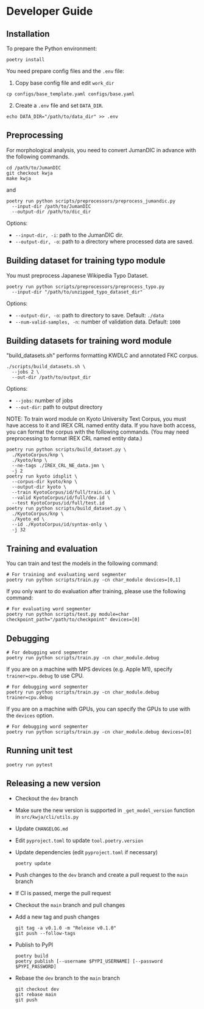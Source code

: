 # Developer Guide

## Installation

To prepare the Python environment:

```shell
poetry install
```

You need prepare config files and the `.env` file:

1. Copy base config file and edit `work_dir`

```shell
cp configs/base_template.yaml configs/base.yaml
```

2. Create a `.env` file and set `DATA_DIR`.

```shell
echo DATA_DIR="/path/to/data_dir" >> .env
```

## Preprocessing

For morphological analysis, you need to convert JumanDIC in advance with the following commands.

```shell
cd /path/to/JumanDIC
git checkout kwja
make kwja
```

and

```shell
poetry run python scripts/preprocessors/preprocess_jumandic.py
  --input-dir /path/to/JumanDIC
  --output-dir /path/to/dic_dir
```

Options:

- `--input-dir, -i`: path to the JumanDIC dir.
- `--output-dir, -o`: path to a directory where processed data are saved.

## Building dataset for training typo module

You must preprocess Japanese Wikipedia Typo Dataset.

```shell
poetry run python scripts/preprocessors/preprocess_typo.py
  --input-dir "/path/to/unzipped_typo_dataset_dir"
```

Options:

- `--output-dir, -o`: path to directory to save. Default: `./data`
- `--num-valid-samples, -n`: number of validation data. Default: `1000`

## Building datasets for training word module

"build_datasets.sh" performs formatting KWDLC and annotated FKC corpus.

```shell
./scripts/build_datasets.sh \
  --jobs 2 \
  --out-dir /path/to/output_dir
```

Options:

- `--jobs`: number of jobs
- `--out-dir`: path to output directory

NOTE:
To train word module on Kyoto University Text Corpus, you must have access to it and IREX CRL named entity data.
If you have both access, you can format the corpus with the following commands.
(You may need preprocessing to format IREX CRL named entity data.)

```shell
poetry run python scripts/build_dataset.py \
  ./KyotoCorpus/knp \
  ./kyoto/knp \
  --ne-tags ./IREX_CRL_NE_data.jmn \
  -j 2
poetry run kyoto idsplit \
  --corpus-dir kyoto/knp \
  --output-dir kyoto \
  --train KyotoCorpus/id/full/train.id \
  --valid KyotoCorpus/id/full/dev.id \
  --test KyotoCorpus/id/full/test.id
poetry run python scripts/build_dataset.py \
  ./KyotoCorpus/knp \
  ./kyoto_ed \
  --id ./KyotoCorpus/id/syntax-only \
  -j 32
```

## Training and evaluation

You can train and test the models in the following command:

```shell
# For training and evaluating word segmenter
poetry run python scripts/train.py -cn char_module devices=[0,1]
```

If you only want to do evaluation after training, please use the following command:

```shell
# For evaluating word segmenter
poetry run python scripts/test.py module=char checkpoint_path="/path/to/checkpoint" devices=[0]
```

## Debugging


```shell
# For debugging word segmenter
poetry run python scripts/train.py -cn char_module.debug
```

If you are on a machine with MPS devices (e.g. Apple M1), specify `trainer=cpu.debug` to use CPU.

```shell
# For debugging word segmenter
poetry run python scripts/train.py -cn char_module.debug trainer=cpu.debug
```

If you are on a machine with GPUs, you can specify the GPUs to use with the `devices` option.

```shell
# For debugging word segmenter
poetry run python scripts/train.py -cn char_module.debug devices=[0]
```

## Running unit test

```shell
poetry run pytest
```

## Releasing a new version

- Checkout the `dev` branch
- Make sure the new version is supported in `_get_model_version` function in `src/kwja/cli/utils.py`
- Update `CHANGELOG.md`
- Edit `pyproject.toml` to update `tool.poetry.version`
- Update dependencies (edit `pyproject.toml` if necessary)

    ```shell
    poetry update
    ```
- Push changes to the `dev` branch and create a pull request to the `main` branch
- If CI is passed, merge the pull request
- Checkout the `main` branch and pull changes
- Add a new tag and push changes

    ```shell
    git tag -a v0.1.0 -m "Release v0.1.0"
    git push --follow-tags
    ```

- Publish to PyPI

    ```shell
    poetry build
    poetry publish [--username $PYPI_USERNAME] [--password $PYPI_PASSWORD]
    ```

- Rebase the `dev` branch to the `main` branch

    ```shell
    git checkout dev
    git rebase main
    git push
    ```
